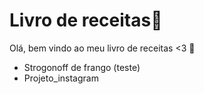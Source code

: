 # Livro de receitas:book:

Olá, bem vindo ao meu livro de receitas <3 :heart_decoration:

- Strogonoff de frango (teste)
- Projeto_instagram